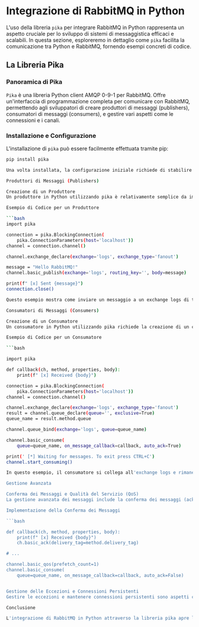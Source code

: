 # Integrazione di RabbitMQ in Python

L'uso della libreria `pika` per integrare RabbitMQ in Python rappresenta un aspetto cruciale per lo sviluppo di sistemi di messaggistica efficaci e scalabili. In questa sezione, esploreremo in dettaglio come `pika` facilita la comunicazione tra Python e RabbitMQ, fornendo esempi concreti di codice.

## La Libreria Pika

### Panoramica di Pika

`Pika` è una libreria Python client AMQP 0-9-1 per RabbitMQ. Offre un'interfaccia di programmazione completa per comunicare con RabbitMQ, permettendo agli sviluppatori di creare produttori di messaggi (publishers), consumatori di messaggi (consumers), e gestire vari aspetti come le connessioni e i canali.

### Installazione e Configurazione

L'installazione di `pika` può essere facilmente effettuata tramite pip:

```bash
pip install pika

Una volta installata, la configurazione iniziale richiede di stabilire una connessione con il server RabbitMQ, che può essere locale o remoto. Si crea quindi un'istanza di pika.ConnectionParameters fornendo l'indirizzo del server RabbitMQ, le credenziali di accesso e altre eventuali configurazioni specifiche.

Produttori di Messaggi (Publishers)

Creazione di un Produttore
Un produttore in Python utilizzando pika è relativamente semplice da implementare. Il produttore stabilisce una connessione con RabbitMQ, crea un canale, dichiara un exchange e pubblica i messaggi.

Esempio di Codice per un Produttore

```bash
import pika

connection = pika.BlockingConnection(
    pika.ConnectionParameters(host='localhost'))
channel = connection.channel()

channel.exchange_declare(exchange='logs', exchange_type='fanout')

message = "Hello RabbitMQ!"
channel.basic_publish(exchange='logs', routing_key='', body=message)

print(f" [x] Sent {message}")
connection.close()

Questo esempio mostra come inviare un messaggio a un exchange logs di tipo fanout, che distribuirà il messaggio a tutte le code collegate.

Consumatori di Messaggi (Consumers)

Creazione di un Consumatore
Un consumatore in Python utilizzando pika richiede la creazione di un canale e la sottoscrizione a una coda. Il consumatore rimane in ascolto dei messaggi provenienti da RabbitMQ e li elabora.

Esempio di Codice per un Consumatore

```bash

import pika

def callback(ch, method, properties, body):
    print(f" [x] Received {body}")

connection = pika.BlockingConnection(
    pika.ConnectionParameters(host='localhost'))
channel = connection.channel()

channel.exchange_declare(exchange='logs', exchange_type='fanout')
result = channel.queue_declare(queue='', exclusive=True)
queue_name = result.method.queue

channel.queue_bind(exchange='logs', queue=queue_name)

channel.basic_consume(
    queue=queue_name, on_message_callback=callback, auto_ack=True)

print(' [*] Waiting for messages. To exit press CTRL+C')
channel.start_consuming()

In questo esempio, il consumatore si collega all'exchange logs e rimane in attesa di messaggi, elaborandoli tramite la funzione callback.

Gestione Avanzata

Conferma dei Messaggi e Qualità del Servizio (QoS)
La gestione avanzata dei messaggi include la conferma dei messaggi (acknowledgements) per assicurare che ogni messaggio sia stato correttamente ricevuto e processato. Inoltre, la configurazione della Qualità del Servizio (QoS) consente di controllare il flusso di messaggi in entrata, limitando il numero di messaggi non confermati sul canale.

Implementazione della Conferma dei Messaggi

```bash

def callback(ch, method, properties, body):
    print(f" [x] Received {body}")
    ch.basic_ack(delivery_tag=method.delivery_tag)

# ...

channel.basic_qos(prefetch_count=1)
channel.basic_consume(
    queue=queue_name, on_message_callback=callback, auto_ack=False)


Gestione delle Eccezioni e Connessioni Persistenti
Gestire le eccezioni e mantenere connessioni persistenti sono aspetti critici per garantire la stabilità e l'affidabilità del sistema. È importante implementare una logica di riconnessione in caso di interruzioni e gestire adeguatamente le eccezioni durante la comunicazione con RabbitMQ.

Conclusione

L'integrazione di RabbitMQ in Python attraverso la libreria pika apre le porte a un'ampia gamma di possibilità per la costruzione di sistemi di messaggistica efficienti e scalabili. Con pika, gli sviluppatori possono implementare soluzioni sofisticate che sfruttano pienamente le capacità di RabbitMQ, garantendo al tempo stesso facilità di sviluppo e manutenzione grazie alla semplicità e potenza di Python.
